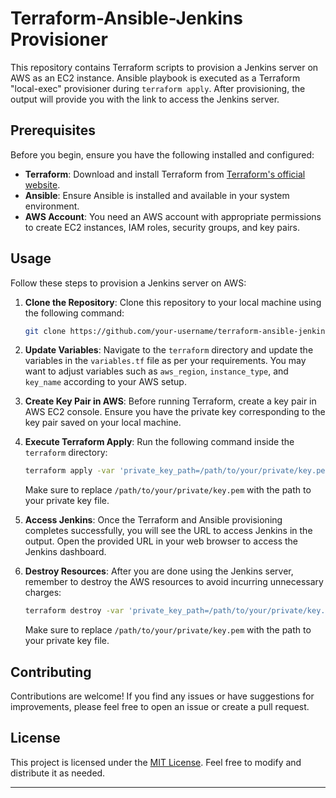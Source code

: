 # Terraform-Ansible-Jenkins Provisioner

This repository contains Terraform scripts to provision a Jenkins server on AWS as an EC2 instance. Ansible playbook is executed as a Terraform "local-exec" provisioner during `terraform apply`. After provisioning, the output will provide you with the link to access the Jenkins server.

## Prerequisites

Before you begin, ensure you have the following installed and configured:

- **Terraform**: Download and install Terraform from [Terraform's official website](https://www.terraform.io/downloads.html).
- **Ansible**: Ensure Ansible is installed and available in your system environment.
- **AWS Account**: You need an AWS account with appropriate permissions to create EC2 instances, IAM roles, security groups, and key pairs.

## Usage

Follow these steps to provision a Jenkins server on AWS:

1. **Clone the Repository**: Clone this repository to your local machine using the following command:
    ```bash
    git clone https://github.com/your-username/terraform-ansible-jenkins.git
    ```

2. **Update Variables**: Navigate to the `terraform` directory and update the variables in the `variables.tf` file as per your requirements. You may want to adjust variables such as `aws_region`, `instance_type`, and `key_name` according to your AWS setup.

3. **Create Key Pair in AWS**: Before running Terraform, create a key pair in AWS EC2 console. Ensure you have the private key corresponding to the key pair saved on your local machine.

4. **Execute Terraform Apply**: Run the following command inside the `terraform` directory:
    ```bash
    terraform apply -var 'private_key_path=/path/to/your/private/key.pem'
    ```

    Make sure to replace `/path/to/your/private/key.pem` with the path to your private key file.

5. **Access Jenkins**: Once the Terraform and Ansible provisioning completes successfully, you will see the URL to access Jenkins in the output. Open the provided URL in your web browser to access the Jenkins dashboard.

6. **Destroy Resources**: After you are done using the Jenkins server, remember to destroy the AWS resources to avoid incurring unnecessary charges:
    ```bash
    terraform destroy -var 'private_key_path=/path/to/your/private/key.pem'
    ```

    Make sure to replace `/path/to/your/private/key.pem` with the path to your private key file.

## Contributing

Contributions are welcome! If you find any issues or have suggestions for improvements, please feel free to open an issue or create a pull request.

## License

This project is licensed under the [MIT License](LICENSE). Feel free to modify and distribute it as needed.

---